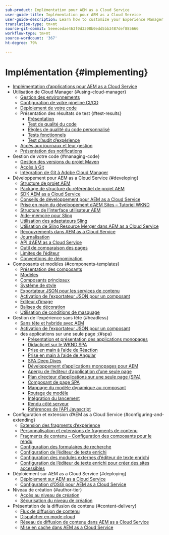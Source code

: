```yaml
---
sub-product: Implémentation pour AEM as a Cloud Service
user-guide-title: Implémentation pour AEM as a Cloud Service
user-guide-description: Learn how to customize your Experience Manager as a Cloud Service deployment, including development and deployment topics.
translation-type: tm+mt
source-git-commit: 5eeecedae463f0d3308b0edd5bb3487def885666
workflow-type: tm+mt
source-wordcount: '367'
ht-degree: 79%

---
```



# Implémentation {#implementing}

+ [Implémentation d’applications pour AEM as a Cloud Service](/help/implementing/home.md)
+ Utilisation de Cloud Manager {#using-cloud-manager}
   + [Gestion des environnements](cloud-manager/manage-environments.md)
   + [Configuration de votre pipeline CI/CD](cloud-manager/configure-pipeline.md)
   + [Déploiement de votre code](cloud-manager/deploy-code.md)
   + Présentation des résultats de test {#test-results}
      + [Présentation](/help/implementing/cloud-manager/overview-test-results.md)
      + [Test de qualité du code](/help/implementing/cloud-manager/code-quality-testing.md)
      + [Règles de qualité du code personnalisé](cloud-manager/custom-code-quality-rules.md)
      + [Tests fonctionnels](/help/implementing/cloud-manager/functional-testing.md)
      + [Test d’audit d’expérience](/help/implementing/cloud-manager/experience-audit-testing.md)
   + [Accès aux journaux et leur gestion](cloud-manager/manage-logs.md)
   + [Présentation des notifications](cloud-manager/notifications.md)
+ Gestion de votre code {#managing-code}
   + [Gestion des versions du projet Maven](cloud-manager/project-version-handling.md)
   + [Accès à Git](cloud-manager/accessing-git.md)
   + [Intégration de Git à Adobe Cloud Manager](cloud-manager/integrating-with-git.md)
+ Développement pour AEM as a Cloud Service {#developing}
   + [Structure de projet AEM](developing/introduction/aem-project-content-package-structure.md)
   + [Package de structure du référentiel de projet AEM](developing/introduction/repository-structure-package.md)
   + [SDK AEM as a Cloud Service](developing/introduction/aem-as-a-cloud-service-sdk.md)
   + [Conseils de développement pour AEM as a Cloud Service](developing/introduction/development-guidelines.md)
   + [Prise en main du développement d’AEM Sites – Tutoriel WKND](developing/introduction/develop-wknd-tutorial.md)
   + [Structure de l’interface utilisateur AEM](developing/introduction/ui-structure.md)
   + [Aide-mémoire pour Sling](developing/introduction/sling-cheatsheet.md)
   + [Utilisation des adaptateurs Sling](developing/introduction/sling-adapters.md)
   + [Utilisation de Sling Resource Merger dans AEM as a Cloud Service](developing/introduction/sling-resource-merger.md)
   + [Recouvrements dans AEM as a Cloud Service](developing/introduction/overlays.md)
   + [Journalisation](developing/introduction/logging.md)
   + [API d’AEM as a Cloud Service](https://docs.adobe.com/content/help/en/experience-manager-cloud-service/implementing/developing/ref/javadoc/index.html)
   + [Outil de comparaison des pages](/help/implementing/developing/introduction/page-diff.md)
   + [Limites de l’éditeur](/help/implementing/developing/introduction/editor-limitations.md)
   + [Conventions de dénomination](/help/implementing/developing/introduction/naming-conventions.md)
+ Composants et modèles {#components-templates}
   + [Présentation des composants](developing/components/overview.md)
   + [Modèles](developing/components/templates.md)
   + [Composants principaux](https://docs.adobe.com/content/help/fr-FR/experience-manager-core-components/using/introduction.html)
   + [Système de style](/help/sites-cloud/authoring/features/style-system.md)
   + [Exportateur JSON pour les services de contenu](developing/components/json-exporter.md)
   + [Activation de l’exportateur JSON pour un composant](developing/components/enabling-json-exporter.md) 
   + [Éditeur d’image](developing/components/image-editor.md)
   + [Balises de décoration](developing/components/decoration-tag.md)
   + [Utilisation de conditions de masquage](developing/components/hide-conditions.md)
+ Gestion de l’expérience sans tête {#headless}
   + [Sans tête et hybride avec AEM](https://www.adobe.com/content/dam/www/us/en/marketing/experience-manager-sites/headless-content-management-system/pdfs/aem-hybrid-architecture-wp-1-18-19.pdf)
   + [Activation de l’exportateur JSON pour un composant](developing/components/enabling-json-exporter.md) 
   + des applications sur une seule page ;{#spa}
      + [Présentation et présentation des applications monopages](developing/spa/introduction.md)
      + [Didacticiel sur le WKND SPA](developing/spa/wknd-tutorial.md)
      + [Prise en main à l’aide de Réaction](developing/spa/getting-started-react.md)
      + [Prise en main à l’aide de Angular](developing/spa/getting-started-angular.md)
      + [SPA Deep Dives](developing/spa/deep-dives.md)
      + [Développement d’applications monopages pour AEM](developing/spa/developing.md)
      + [Aperçu de l’éditeur d’application d’une seule page](developing/spa/editor-overview.md)
      + [Plan directeur d’applications sur une seule page (SPA)](developing/spa/blueprint.md)
      + [Composant de page SPA](developing/spa/page-component.md)
      + [Mappage du modèle dynamique au composant](developing/spa/model-to-component-mapping.md)
      + [Routage de modèle](developing/spa/routing.md)
      + [Intégration du lancement](developing/spa/launch-integration.md)
      + [Rendu côté serveur](developing/spa/ssr.md)
      + [Références de l’API Javascript](developing/spa/reference-materials.md)
+ Configuration et extension d’AEM as a Cloud Service {#configuring-and-extending}
   + [Extension des fragments d’expérience](developing/extending/experience-fragments.md)
   + [Personnalisation et extensions de fragments de contenu](developing/extending/content-fragments-customizing.md)
   + [Fragments de contenu – Configuration des composants pour le rendu](developing/extending/content-fragments-configuring-components-rendering.md)
   + [Configuration des formulaires de recherche](developing/extending/search-forms.md)
   + [Configuration de l’éditeur de texte enrichi](/help/implementing/developing/extending/rich-text-editor.md)
   + [Configuration des modules externes d’éditeur de texte enrichi](/help/implementing/developing/extending/configure-rich-text-editor-plug-ins.md)
   + [Configuration de l’éditeur de texte enrichi pour créer des sites accessibles](/help/implementing/developing/extending/rte-accessible-content.md)
+ Déploiement sur AEM as a Cloud Service {#deploying}
   + [Déploiement sur AEM as a Cloud Service](deploying/overview.md)
   + [Configuration d’OSGi pour AEM as a Cloud Service](deploying/configuring-osgi.md)
+ Niveau de création {#author-tier}
   + [Accès au niveau de création](/help/implementing/author-tier/accessing-the-author-tier.md)
   + [Sécurisation du niveau de création](/help/implementing/author-tier/securing-the-author-tier.md)
+ Présentation de la diffusion de contenu {#content-delivery}
   + [Flux de diffusion de contenu](dispatcher/overview.md)
   + [Dispatcher en mode cloud](dispatcher/disp-overview.md)
   + [Réseau de diffusion de contenu dans AEM as a Cloud Service](dispatcher/cdn.md)
   + [Mise en cache dans AEM as a Cloud Service](dispatcher/caching.md)
